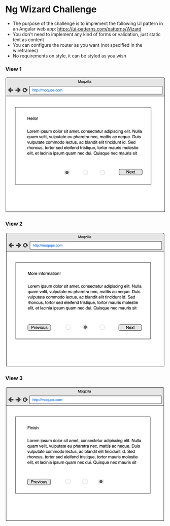 # Ng Wizard Challenge

- The purpose of the challenge is to implement the following UI pattern in an Angular web app: https://ui-patterns.com/patterns/Wizard
- You don't need to implement any kind of forms or validation, just static text as content
- You can configure the router as you want (not specified in the wireframes)
- No requirements on style, it can be styled as you wish

### View 1
![Step 1](/wireframes/view_01.png)

### View 2
![Step 2](/wireframes/view_02.png)

### View 3
![Step 3](/wireframes/view_03.png)